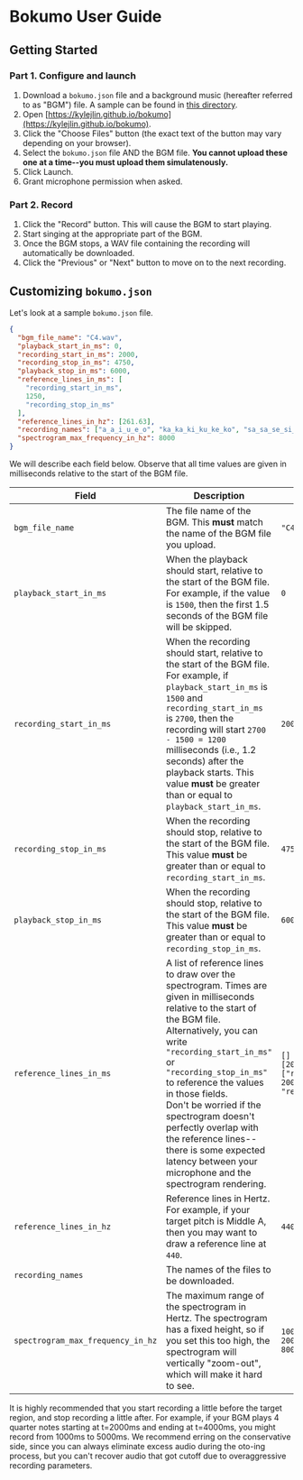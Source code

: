 # Bokumo User Guide

## Getting Started

### Part 1. Configure and launch

1. Download a `bokumo.json` file and a background music (hereafter referred to as "BGM") file. A sample can be found in [this directory](../samples/c4_120bpm).
2. Open [https://kylejlin.github.io/bokumo](https://kylejlin.github.io/bokumo).
3. Click the "Choose Files" button (the exact text of the button may vary depending on your browser).
4. Select the `bokumo.json` file AND the BGM file. **You cannot upload these one at a time--you must upload them simulatenously.**
5. Click Launch.
6. Grant microphone permission when asked.

### Part 2. Record

1. Click the "Record" button. This will cause the BGM to start playing.
2. Start singing at the appropriate part of the BGM.
3. Once the BGM stops, a WAV file containing the recording will automatically be downloaded.
4. Click the "Previous" or "Next" button to move on to the next recording.

## Customizing `bokumo.json`

Let's look at a sample `bokumo.json` file.

```json
{
  "bgm_file_name": "C4.wav",
  "playback_start_in_ms": 0,
  "recording_start_in_ms": 2000,
  "recording_stop_in_ms": 4750,
  "playback_stop_in_ms": 6000,
  "reference_lines_in_ms": [
    "recording_start_in_ms",
    1250,
    "recording_stop_in_ms"
  ],
  "reference_lines_in_hz": [261.63],
  "recording_names": ["a_a_i_u_e_o", "ka_ka_ki_ku_ke_ko", "sa_sa_se_si_su_so"],
  "spectrogram_max_frequency_in_hz": 8000
}
```

We will describe each field below. Observe that all time values are given in
milliseconds relative to the start of the BGM file.

| Field                             | Description                                                                                                                                                                                                                                                                                                                                                                                                                                   | Examples                                                                          |
| --------------------------------- | --------------------------------------------------------------------------------------------------------------------------------------------------------------------------------------------------------------------------------------------------------------------------------------------------------------------------------------------------------------------------------------------------------------------------------------------- | --------------------------------------------------------------------------------- |
| `bgm_file_name`                   | The file name of the BGM. This **must** match the name of the BGM file you upload.                                                                                                                                                                                                                                                                                                                                                            | `"C4.wav"`                                                                        |
| `playback_start_in_ms`            | When the playback should start, relative to the start of the BGM file. For example, if the value is `1500`, then the first 1.5 seconds of the BGM file will be skipped.                                                                                                                                                                                                                                                                       | `0`                                                                               |
| `recording_start_in_ms`           | When the recording should start, relative to the start of the BGM file. For example, if `playback_start_in_ms` is `1500` and `recording_start_in_ms` is `2700`, then the recording will start `2700 - 1500 = 1200` milliseconds (i.e., 1.2 seconds) after the playback starts. This value **must** be greater than or equal to `playback_start_in_ms`.                                                                                        | `2000`                                                                            |
| `recording_stop_in_ms`            | When the recording should stop, relative to the start of the BGM file. This value **must** be greater than or equal to `recording_start_in_ms`.                                                                                                                                                                                                                                                                                               | `4750`                                                                            |
| `playback_stop_in_ms`             | When the recording should stop, relative to the start of the BGM file. This value **must** be greater than or equal to `recording_stop_in_ms`.                                                                                                                                                                                                                                                                                                | `6000`                                                                            |
| `reference_lines_in_ms`           | A list of reference lines to draw over the spectrogram. Times are given in milliseconds relative to the start of the BGM file. Alternatively, you can write `"recording_start_in_ms"` or `"recording_stop_in_ms"` to reference the values in those fields. <br> Don't be worried if the spectrogram doesn't perfectly overlap with the reference lines--there is some expected latency between your microphone and the spectrogram rendering. | `[]` <br> `[2000]` <br> `["recording_start_in_ms", 2000, "recording_stop_in_ms"]` |
| `reference_lines_in_hz`           | Reference lines in Hertz. For example, if your target pitch is Middle A, then you may want to draw a reference line at `440`.                                                                                                                                                                                                                                                                                                                 | `440`                                                                             |
| `recording_names`                 | The names of the files to be downloaded.                                                                                                                                                                                                                                                                                                                                                                                                      |
| `spectrogram_max_frequency_in_hz` | The maximum range of the spectrogram in Hertz. The spectrogram has a fixed height, so if you set this too high, the spectrogram will vertically "zoom-out", which will make it hard to see.                                                                                                                                                                                                                                                   | `1000` <br> `2000` <br> `8000`                                                    |

It is highly recommended that you start recording a little before the target region, and stop recording a little after.
For example, if your BGM plays 4 quarter notes starting at t=2000ms and ending at t=4000ms, you might record from 1000ms to 5000ms.
We recommend erring on the conservative side, since you can always eliminate
excess audio during the oto-ing process, but you can't recover audio that got cutoff due to overaggressive recording parameters.
